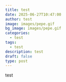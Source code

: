 ```yaml
---
title: test
date: 2025-06-27T10:47:00
author: test
image: images/pepe.gif
bg_image: images/pepe.gif
categories:
  - test
tags:
  - test
description: test
draft: false
type: post
---
```

test
